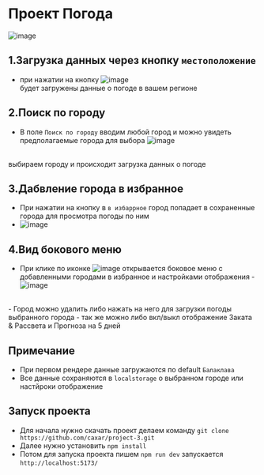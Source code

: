 # Проект Погода 
![image](https://github.com/caxar/project-3/assets/45434213/23dc6325-d751-48d7-9e26-bb710b157851)

## 1.Загрузка данных через кнопку `местоположение`
   - при нажатии на кнопку ![image](https://github.com/caxar/project-3/assets/45434213/dd4e52c8-d796-4163-89ad-d6e663238cb8) <br>
     будет загружены данные о погоде в вашем регионе

## 2.Поиск по городу
   - В поле `Поиск по городу` вводим любой город и можно увидеть предполагаемые города для выбора ![image](https://github.com/caxar/project-3/assets/45434213/ff9519c6-6c0a-40d9-9094-39c0653ed588)
 <br>
     выбираем городу и происходит загрузка данных о погоде


## 3.Дабвление города в избранное
   - При нажатии на кнопку в `в избаррное` город попадает в сохраненные города для просмотра погоды по ним
   - ![image](https://github.com/caxar/project-3/assets/45434213/6be4a302-ae37-40f7-9592-4b9b49e674a9)

## 4.Вид бокового меню
  - При клике по иконке ![image](https://github.com/caxar/project-3/assets/45434213/f4ba9b98-b9d8-4f9d-8719-a3487d70e5bf)
 открывается боковое меню с добавленными городами в избранное и настройками отображения
  -![image](https://github.com/caxar/project-3/assets/45434213/066edf1e-64d7-47fe-8610-3513cd540760)
<br>
   - Город можно удалить либо нажать на него для загрузки погоды выбранного города
   - так же можно либо вкл/выкл отображение Заката & Рассвета и Прогноза на 5 дней

## Примечание
  - При первом рендере данные загружаются по default `Балаклава`
  - Все данные сохраняются в `localstorage` о выбранном городе или настйроки отображение

## Запуск проекта
  - Для начала нужно скачать проект делаем команду `git clone https://github.com/caxar/project-3.git`
  - Далее нужно установить `npm install`
  - Потом для запуска проекта пишем `npm run dev` запускается `http://localhost:5173/`
